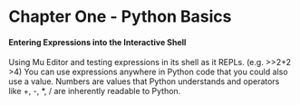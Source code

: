 # Chapter One - Python Basics

#### Entering Expressions into the Interactive Shell

Using Mu Editor and testing expressions in its shell as it REPLs. (e.g. >>2+2 >4) 
You can use expressions anywhere in Python code that you could also use a value. Numbers are values that Python understands and operators like +, -, *, / are inherently readable to Python. 

